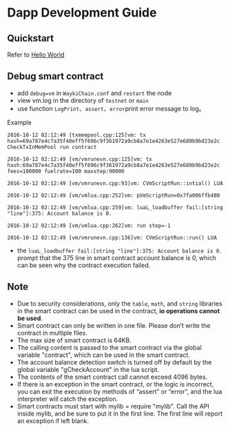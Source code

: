 # Dapp Development Guide
## Quickstart
Refer to [Hello World][1] 

## Debug smart contract
* add `debug=vm` in `WaykiChain.conf` and `restart` the node
* view vm.log in the directory of `testnet` or `main`
* use function `LogPrint`、`assert`、`error`print error message to log。

Example
```
2016-10-12 02:12:49 [txmempool.cpp:125]vm: tx hash=69a787e4c7a35f40eff5f696c9f361972a9cb8a7e1e4263e527e689b9bd23e2c CheckTxInMemPool run contract

2016-10-12 02:12:49 [vm/vmrunevn.cpp:125]vm: tx hash:69a787e4c7a35f40eff5f696c9f361972a9cb8a7e1e4263e527e689b9bd23e2c fees=100000 fuelrate=100 maxstep:90000

2016-10-12 02:12:49 [vm/vmrunevn.cpp:93]vm: CVmScriptRun::intial() LUA

2016-10-12 02:12:49 [vm/vmlua.cpp:252]vm: pVmScriptRun=0x7fa006ffb480

2016-10-12 02:12:49 [vm/vmlua.cpp:259]vm: luaL_loadbuffer fail:[string "line"]:375: Account balance is 0.

2016-10-12 02:12:49 [vm/vmlua.cpp:262]vm: run step=-1

2016-10-12 02:12:49 [vm/vmrunevn.cpp:136]vm: CVmScriptRun::run() LUA
```
* the `luaL_loadbuffer fail:[string "line"]:375: Account balance is 0.` prompt that the 375 line in smart contract account balance is 0, which can be seen why the contract execution failed.


## Note
*  Due to security considerations, only the `table`, `math`, and `string` libraries in the smart contract can be used in the contract, **io operations cannot be used**.
*  Smart contract can only be written in one file. Please don’t write the contract in multiple files.
*  The max size of smart contract is 64KB.
*  The calling content is passed to the smart contract via the global variable "contract", which can be used in the smart contract.
*  The account balance detection switch is turned off by default by the global variable "gCheckAccount" in the lua script.
*  The contents of the smart contract call cannot exceed 4096 bytes.
*  If there is an exception in the smart contract, or the logic is incorrect, you can exit the execution by methods of “assert” or “error”, and the lua interpreter will catch the exception.
*  Smart contracts must start with mylib = require "mylib". Call the API inside mylib, and be sure to put it in the first line. The first line will report an exception if left blank.

[1]:	helloworld.md
